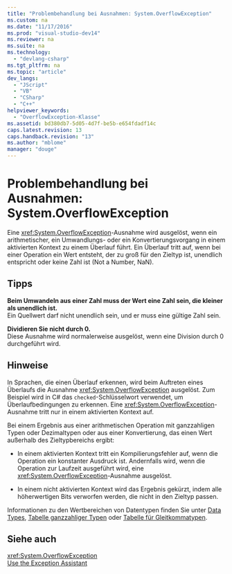 ```yaml
---
title: "Problembehandlung bei Ausnahmen: System.OverflowException"
ms.custom: na
ms.date: "11/17/2016"
ms.prod: "visual-studio-dev14"
ms.reviewer: na
ms.suite: na
ms.technology: 
  - "devlang-csharp"
ms.tgt_pltfrm: na
ms.topic: "article"
dev_langs: 
  - "JScript"
  - "VB"
  - "CSharp"
  - "C++"
helpviewer_keywords: 
  - "OverflowException-Klasse"
ms.assetid: bd380db7-5d05-4d7f-be5b-e654fdadf14c
caps.latest.revision: 13
caps.handback.revision: "13"
ms.author: "mblome"
manager: "douge"
---
```

# Problembehandlung bei Ausnahmen: System.OverflowException
Eine <xref:System.OverflowException>\-Ausnahme wird ausgelöst, wenn ein arithmetischer, ein Umwandlungs\- oder ein Konvertierungsvorgang in einem aktivierten Kontext zu einem Überlauf führt. Ein Überlauf tritt auf, wenn bei einer Operation ein Wert entsteht, der zu groß für den Zieltyp ist, unendlich entspricht oder keine Zahl ist \(Not a Number, NaN\).  
  
## Tipps  
 **Beim Umwandeln aus einer Zahl muss der Wert eine Zahl sein, die kleiner als unendlich ist.**  
 Ein Quellwert darf nicht unendlich sein, und er muss eine gültige Zahl sein.  
  
 **Dividieren Sie nicht durch 0.**  
 Diese Ausnahme wird normalerweise ausgelöst, wenn eine Division durch 0 durchgeführt wird.  
  
## Hinweise  
 In Sprachen, die einen Überlauf erkennen, wird beim Auftreten eines Überlaufs die Ausnahme <xref:System.OverflowException> ausgelöst. Zum Beispiel wird in C\# das `checked`\-Schlüsselwort verwendet, um Überlaufbedingungen zu erkennen. Eine <xref:System.OverflowException>\-Ausnahme tritt nur in einem aktivierten Kontext auf.  
  
 Bei einem Ergebnis aus einer arithmetischen Operation mit ganzzahligen Typen oder Dezimaltypen oder aus einer Konvertierung, das einen Wert außerhalb des Zieltypbereichs ergibt:  
  
-   In einem aktivierten Kontext tritt ein Kompilierungsfehler auf, wenn die Operation ein konstanter Ausdruck ist. Andernfalls wird, wenn die Operation zur Laufzeit ausgeführt wird, eine <xref:System.OverflowException>\-Ausnahme ausgelöst.  
  
-   In einem nicht aktivierten Kontext wird das Ergebnis gekürzt, indem alle höherwertigen Bits verworfen werden, die nicht in den Zieltyp passen.  
  
 Informationen zu den Wertbereichen von Datentypen finden Sie unter [Data Types](../Topic/Data%20Type%20Summary%20\(Visual%20Basic\).md), [Tabelle ganzzahliger Typen](../Topic/Integral%20Types%20Table%20\(C%23%20Reference\).md) oder [Tabelle für Gleitkommatypen](../Topic/Floating-Point%20Types%20Table%20\(C%23%20Reference\).md).  
  
## Siehe auch  
 <xref:System.OverflowException>   
 [Use the Exception Assistant](../Topic/How%20to:%20Use%20the%20Exception%20Assistant.md)